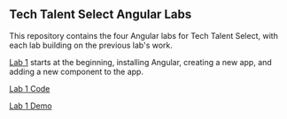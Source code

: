 ## Tech Talent Select Angular Labs

This repository contains the four Angular labs for Tech Talent Select, with each lab building on the previous lab's work.

[Lab 1](./Lab1.md) starts at the beginning, installing Angular, creating a new app, and adding a new component to the app.

[Lab 1 Code](./Lab1)

[Lab 1 Demo](https://jbpayne.github.io/TTS-Angular-Labs/Lab1/)

